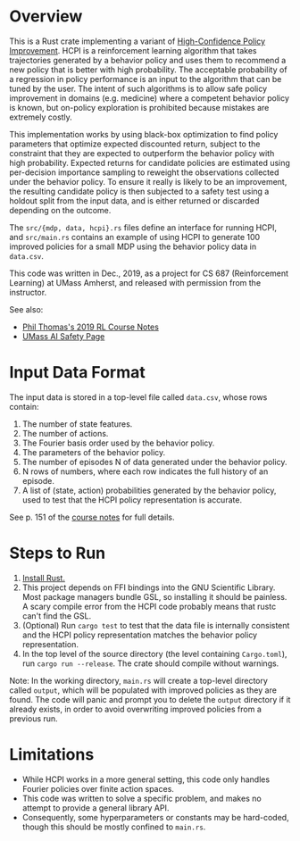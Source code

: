 # Overview

This is a Rust crate implementing a variant of [High-Confidence Policy Improvement](http://proceedings.mlr.press/v37/thomas15.pdf).
HCPI is a reinforcement learning algorithm that takes trajectories generated by a behavior policy and uses them to recommend a new policy that is better with high probability.
The acceptable probability of a regression in policy performance is an input to the algorithm that can be tuned by the user.
The intent of such algorithms is to allow safe policy improvement in domains (e.g. medicine) where a competent behavior policy is known, but on-policy exploration is prohibited because mistakes are extremely costly.

This implementation works by using black-box optimization to find policy parameters that optimize expected discounted return, subject to the constraint that they are expected to outperform the behavior policy with high probability.
Expected returns for candidate policies are estimated using per-decision importance sampling to reweight the observations collected under the behavior policy.
To ensure it really is likely to be an improvement, the resulting candidate policy is then subjected to a safety test using a holdout split from the input data, and is either returned or discarded depending on the outcome.

The `src/{mdp, data, hcpi}.rs` files define an interface for running HCPI, and `src/main.rs` contains an example of using HCPI to generate 100 improved policies for a small MDP using the behavior policy data in `data.csv`.

This code was written in Dec., 2019, as a project for CS 687 (Reinforcement Learning) at UMass Amherst, and released with permission from the instructor.

See also:
- [Phil Thomas's 2019 RL Course Notes](https://people.cs.umass.edu/~pthomas/courses/CMPSCI_687_Fall2019/687_F19.pdf)
- [UMass AI Safety Page](https://aisafety.cs.umass.edu/)

# Input Data Format
The input data is stored in a top-level file called `data.csv`, whose rows contain:
1. The number of state features.
2. The number of actions.
3. The Fourier basis order used by the behavior policy.
4. The parameters of the behavior policy.
5. The number of episodes N of data generated under the behavior policy.
6. N rows of numbers, where each row indicates the full history of an episode.
7. A list of (state, action) probabilities generated by the behavior policy, used to test that the HCPI policy representation is accurate.

See p. 151 of the [course notes](https://people.cs.umass.edu/~pthomas/courses/CMPSCI_687_Fall2019/687_F19.pdf) for full details.

# Steps to Run
1. [Install Rust.](https://www.rust-lang.org/tools/install)
2. This project depends on FFI bindings into the GNU Scientific Library. Most package managers bundle GSL, so installing it should be painless. A scary compile error from the HCPI code probably means that rustc can't find the GSL.
3. (Optional) Run `cargo test` to test that the data file is internally consistent and the HCPI policy representation matches the behavior policy representation.
4. In the top level of the source directory (the level containing `Cargo.toml`), run `cargo run --release`. The crate should compile without warnings.


Note: In the working directory, `main.rs` will create a top-level directory called `output`, which will be populated with improved policies as they are found. The code will panic and prompt you to delete the `output` directory if it already exists, in order to avoid overwriting improved policies from a previous run.

# Limitations
- While HCPI works in a more general setting, this code only handles Fourier policies over finite action spaces.
- This code was written to solve a specific problem, and makes no attempt to provide a general library API.
- Consequently, some hyperparameters or constants may be hard-coded, though this should be mostly confined to `main.rs`.

